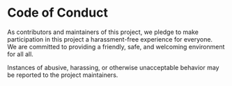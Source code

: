 # Code of Conduct

As contributors and maintainers of this project, we pledge to make participation in this project a harassment-free experience for everyone.  
We are committed to providing a friendly, safe, and welcoming environment for all all.  

Instances of abusive, harassing, or otherwise unacceptable behavior may be reported to the project maintainers.
